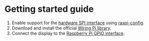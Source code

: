 # Getting started guide

1. Enable support for the [hardware SPI interface](https://www.raspberrypi.org/documentation/hardware/raspberrypi/spi/README.md) using [raspi-config](https://www.raspberrypi.org/documentation/configuration/raspi-config.md).
2. Download and install the official [Wiring Pi library](http://wiringpi.com/download-and-install/).
3. Connect the display to the [Raspberry Pi GPIO interface](https://www.raspberrypi.org/documentation/usage/gpio/README.md).
